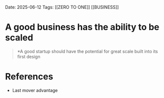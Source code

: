 Date: 2025-06-12
Tags: [[ZERO TO ONE]] [[BUSINESS]] 

# A good business has the ability to be scaled

>*A good startup should have the potential for great scale built into its first design 
# References 
 - Last mover advantage